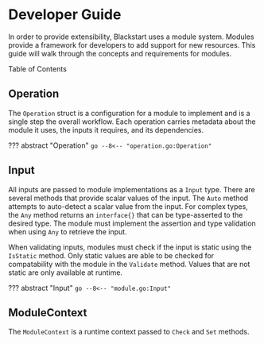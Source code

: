 # Developer Guide

In order to provide extensibility, Blackstart uses a module system. Modules provide a framework for
developers to add support for new resources. This guide will walk through the concepts and
requirements for modules.

<span class="mkdocs-hidden">
Table of Contents
</span>

## Operation

The `Operation` struct is a configuration for a module to implement and is a single step the overall
workflow. Each operation carries metadata about the module it uses, the inputs it requires, and its
dependencies.

<!-- prettier-ignore-start -->
??? abstract "Operation"
    ```go
    --8<-- "operation.go:Operation"
    ```
<!-- prettier-ignore-end -->

## Input

All inputs are passed to module implementations as a `Input` type. There are several methods that
provide scalar values of the input. The `Auto` method attempts to auto-detect a scalar value from
the input. For complex types, the `Any` method returns an `interface{}` that can be type-asserted to
the desired type. The module must implement the assertion and type validation when using `Any` to
retrieve the input.

When validating inputs, modules must check if the input is static using the `IsStatic` method. Only
static values are able to be checked for compatability with the module in the `Validate` method.
Values that are not static are only available at runtime.

<!-- prettier-ignore-start -->
??? abstract "Input"
    ```go
    --8<-- "module.go:Input"
    ```
<!-- prettier-ignore-end -->

## ModuleContext

The `ModuleContext` is a runtime context passed to `Check` and `Set` methods.
